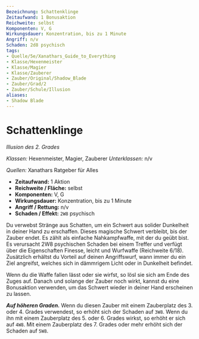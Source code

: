 ```yaml
---
Bezeichnung: Schattenklinge
Zeitaufwand: 1 Bonusaktion
Reichweite: selbst
Komponenten: V, G
Wirkungsdauer: Konzentration, bis zu 1 Minute
Angriff: n/v
Schaden: 2d8 psychisch
tags: 
- Quelle/5e/Xanathars_Guide_to_Everything
- Klasse/Hexenmeister
- Klasse/Magier
- Klasse/Zauberer
- Zauber/Original/Shadow_Blade
- Zauber/Grad/2
- Zauber/Schule/Illusion
aliases: 
- Shadow Blade
---
```

# Schattenklinge
_Illusion des 2. Grades_

_Klassen:_ Hexenmeister, Magier, Zauberer
_Unterklassen:_ n/v

_Quellen:_ Xanathars Ratgeber für Alles

- **Zeitaufwand:** 1 Aktion
- **Reichweite / Fläche:** selbst
- **Komponenten:** V, G
- **Wirkungsdauer:** Konzentration, bis zu 1 Minute
- **Angriff / Rettung:** n/v
- **Schaden / Effekt:**  `2W8` psychisch

Du verwebst Stränge aus Schatten, um ein Schwert aus solider Dunkelheit in deiner Hand zu erschaffen. Dieses magische Schwert verbleibt, bis der Zauber endet. Es zählt als einfache Nahkampfwaffe, mit der du geübt bist. Es verursacht 2W8 psychischen Schaden bei einem Treffer und verfügt über die Eigenschaften Finesse, leicht und Wurfwaffe (Reichweite 6/18). Zusätzlich erhältst du Vorteil auf deinen Angriffswurf, wann immer du ein Ziel angreifst, welches sich in dämmrigem Licht oder in Dunkelheit befindet.

Wenn du die Waffe fallen lässt oder sie wirfst, so lösl sie sich am Ende des Zuges auf. Danach und solange der Zauber noch wirkt, kannst du eine Bonusaktion verwenden, um das Schwert wieder in deiner Hand erscheinen zu lassen.

**_Auf höheren Graden._** Wenn du diesen Zauber mit einem Zauberplatz des 3. oder 4. Grades verwendest, so erhöht sich der Schaden auf `3W8`. Wenn du ihn mit einem Zauberplatz des 5. oder 6. Grades wirkst, so erhöht er sich auf `4W8`. Mit einem Zauberplatz des 7. Grades oder mehr erhöht sich der Schaden auf `5W8`.